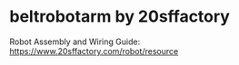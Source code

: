 # beltrobotarm by 20sffactory

Robot Assembly and Wiring Guide:
https://www.20sffactory.com/robot/resource
